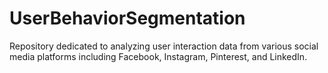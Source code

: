 # UserBehaviorSegmentation
Repository dedicated to analyzing user interaction data from various social media platforms including Facebook, Instagram, Pinterest, and LinkedIn.
